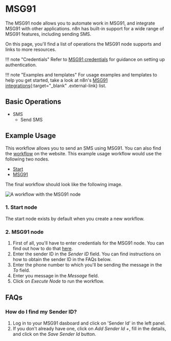 # MSG91

The MSG91 node allows you to automate work in MSG91, and integrate MSG91 with other applications. n8n has built-in support for a wide range of MSG91 features, including sending SMS. 

On this page, you'll find a list of operations the MSG91 node supports and links to more resources.

!!! note "Credentials"
    Refer to [MSG91 credentials](https://docs.n8n.io/integrations/builtin/credentials/msg91/) for guidance on setting up authentication. 

!!! note "Examples and templates"
    For usage examples and templates to help you get started, take a look at n8n's [MSG91 integrations](https://n8n.io/integrations/msg91/){:target="_blank" .external-link} list.


## Basic Operations

* SMS
    * Send SMS

## Example Usage

This workflow allows you to send an SMS using MSG91. You can also find the [workflow](https://n8n.io/workflows/511) on the website. This example usage workflow would use the following two nodes.
- [Start](/integrations/builtin/core-nodes/n8n-nodes-base.start/)
- [MSG91]()

The final workflow should look like the following image.

![A workflow with the MSG91 node](/_images/integrations/builtin/app-nodes/msg91/workflow.png)

### 1. Start node

The start node exists by default when you create a new workflow.

### 2. MSG91 node

1. First of all, you'll have to enter credentials for the MSG91 node. You can find out how to do that [here](/integrations/builtin/credentials/msg91/).
2. Enter the sender ID in the *Sender ID* field. You can find instructions on how to obtain the sender ID in the FAQs below.
3. Enter the phone number to which you'll be sending the message in the *To* field.
4. Enter you message in the *Message* field.
5. Click on *Execute Node* to run the workflow.


## FAQs

### How do I find my Sender ID?

1. Log in to your MSG91 dasboard and click on 'Sender Id' in the left panel.
2. If you don't already have one, click on *Add Sender Id +*, fill in the details, and click on the *Save Sender Id* button.
